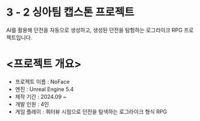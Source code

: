 3 - 2 싱아팀 캡스톤 프로젝트
========================================================
AI를 활용해 던전을 자동으로 생성하고, 생성된 던전을 탐험하는 로그라이크 RPG 프로젝트입니다.


<프로젝트 개요>
===============
* 프로젝트 이름 : NoFace
* 엔진 : Unreal Engine 5.4
* 제작 기간 : 2024.09 ~
* 개발 인원 : 4인
* 게임 플레이 : 쿼터뷰 시점으로 던전을 탐색하는 로그라이크 형식 RPG

